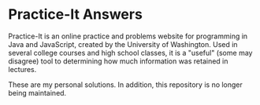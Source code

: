 # Practice-It Answers

Practice-It is an online practice and problems website for programming in Java and JavaScript, created by the University of Washington. Used in several college courses and high school classes, it is a "useful" (some may disagree) tool to determining how much information was retained in lectures.

These are my personal solutions. In addition, this repository is no longer being maintained.